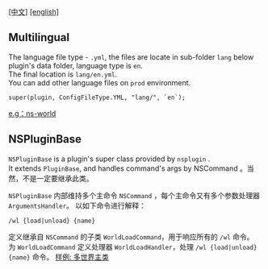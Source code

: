 [[中文]](nsplugin-doc.md)  [[english]](nsplugin-doc.en.md)

## Multilingual

The language file type - `.yml`, the files are locate in sub-folder `lang` below plugin's data folder, 
language type is `en`.  
The final location is `lang/en.yml`.  
You can add other language files on `prod` environment.

```
super(plugin, ConfigFileType.YML, "lang/", `en`);
```

[e.g：ns-world](https://github.com/WanneSimon/ns-world/tree/main/src/main/java/cc/wanforme/nukkit/nsworld/nsworld/LangHolder.java)  

## NSPluginBase

`NSPluginBase` is  a plugin's super class provided by `nsplugin` .  
It extends `PluginBase`,  and handles command's args by NSCommand 。当然，不是一定要继承此类。

`NSPluginBase` 内部维持多个主命令 `NSCommand` ，每个主命令又有多个参数处理器 `ArgumentsHandler`。
以如下命令进行解释：

```
/wl {load|unload} {name}
```

定义继承自 `NSCommand` 的子类 `WorldLoadCommand`，用于响应所有的 `/wl` 命令。  
为 `WorldLoadCommand` 定义处理器 `WorldLoadHandler`，处理 `/wl {load|unload} {name}` 命令。
[样例: 多世界主类](https://github.com/WanneSimon/ns-world/tree/main/src/main/java/cc/wanforme/nukkit/nsworld/NSWorld.java)
